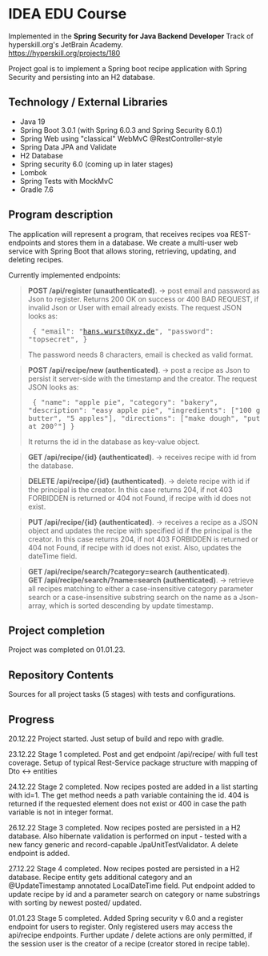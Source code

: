 # IDEA EDU Course

Implemented in the <b>Spring Security for Java Backend Developer</b> Track of hyperskill.org's JetBrain Academy.<br>
https://hyperskill.org/projects/180

Project goal is to implement a Spring boot recipe application with Spring Security and persisting into an H2 database.

## Technology / External Libraries

- Java 19
- Spring Boot 3.0.1 (with Spring 6.0.3 and Spring Security 6.0.1)
- Spring Web using "classical" WebMvC @RestController-style
- Spring Data JPA and Validate
- H2 Database
- Spring security 6.0 (coming up in later stages)
- Lombok
- Spring Tests with MockMvC
- Gradle 7.6

## Program description

The application will represent a program, that receives recipes voa REST-endpoints and stores them in a database.
We create a multi-user web service with Spring Boot that allows storing, retrieving, updating, and deleting recipes.

Currently implemented endpoints:

> <b>POST /api/register (unauthenticated)</b>. -> post email and password as Json to register. Returns 200 OK on success
or 400 BAD REQUEST, if invalid Json or User with email already exists.
The request JSON looks as:<pre>
{
"email": "hans.wurst@xyz.de",
"password": "topsecret",
}</pre> The password needs 8 characters, email is checked as valid format.

> <b>POST /api/recipe/new (authenticated)</b>. -> post a recipe as Json to persist it server-side with the timestamp and the creator.
The request JSON looks as:<pre>
{
    "name": "apple pie",
    "category": "bakery",
    "description": "easy apple pie",
    "ingredients": ["100 g sugar", "200 g butter", "5 apples"],
    "directions": ["make dough", "put in oven", "bake at 200°"]
}</pre> It returns the id in the database as key-value object.

> <b>GET /api/recipe/{id} (authenticated)</b>. -> receives recipe with id from the database.

> <b>DELETE /api/recipe/{id} (authenticated)</b>. -> delete recipe with id if the principal is the creator. In this case
returns 204, if not 403 FORBIDDEN is returned or 404 not Found, if recipe with id does not exist.

> <b>PUT /api/recipe/{id} (authenticated)</b>. -> receives a recipe as a JSON object and updates the recipe with specified id
if the principal is the creator. In this case returns 204, if not 403 FORBIDDEN is returned or 404 not Found, if recipe with id does not exist.
Also, updates the dateTime field.
 
> <b>GET /api/recipe/search/?category=search (authenticated)</b>.  
> <b>GET /api/recipe/search/?name=search (authenticated)</b>. -> retrieve all recipes matching to either a
case-insensitive category parameter search or a case-insensitive substring search on the name as a Json-array, which
is sorted descending by update timestamp.


## Project completion

Project was completed on 01.01.23.

## Repository Contents

Sources for all project tasks (5 stages) with tests and configurations.

## Progress

20.12.22 Project started. Just setup of build and repo with gradle.

23.12.22 Stage 1 completed. Post and get endpoint /api/recipe/ with full test coverage. Setup of typical Rest-Service
package structure with mapping of Dto <-> entities

24.12.22 Stage 2 completed. Now recipes posted are added in a list starting with id=1. The get method needs a
path variable containing the id. 404 is returned if the requested element does not exist or 400 in case the path variable 
is not in integer format.

26.12.22 Stage 3 completed. Now recipes posted are persisted in a H2 database. Also hibernate validation is performed
on input - tested with a new fancy generic and record-capable JpaUnitTestValidator. A delete endpoint is added.

27.12.22 Stage 4 completed. Now recipes posted are persisted in a H2 database. Recipe entity gets additional category and
an @UpdateTimestamp annotated LocalDateTime field. Put endpoint added to update recipe by id and a parameter search
on category or name substrings with sorting by newest posted/ updated.

01.01.23 Stage 5 completed. Added Spring security v 6.0 and a register endpoint for users to register. Only registered users
may access the api/recipe endpoints. Further update / delete actions are only permitted, if the session user is the creator
of a recipe (creator stored in recipe table).